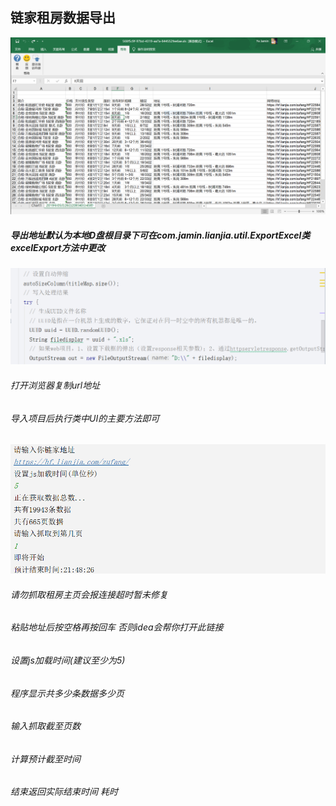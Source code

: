 ## 链家租房数据导出

![image](https://github.com/JaminYe/lianjia/blob/master/src/main/resources/xls.png)

##### 导出地址默认为本地D盘根目录下可在com.jamin.lianjia.util.ExportExcel类excelExport方法中更改

![image](https://github.com/JaminYe/lianjia/blob/master/src/main/resources/export.png)

###### 打开浏览器复制url地址

###### 导入项目后执行类中UI的主要方法即可

![image](https://github.com/JaminYe/lianjia/blob/master/src/main/resources/demo.png)

###### 请勿抓取租房主页会报连接超时暂未修复

###### 粘贴地址后按空格再按回车 否则idea会帮你打开此链接

###### 设置js加载时间(建议至少为5)

###### 程序显示共多少条数据多少页

###### 输入抓取截至页数

###### 计算预计截至时间

###### 结束返回实际结束时间 耗时
